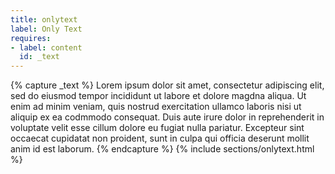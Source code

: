 ```yaml
---
title: onlytext
label: Only Text
requires:
- label: content
  id: _text
---
```

{% capture _text %}
Lorem ipsum dolor sit amet, consectetur adipiscing elit, sed do eiusmod tempor incididunt ut labore et dolore magdna aliqua. Ut enim ad minim veniam, quis nostrud exercitation ullamco laboris nisi ut aliquip ex ea codmmodo consequat. Duis aute irure dolor in reprehenderit in voluptate velit esse cillum dolore eu fugiat nulla pariatur. Excepteur sint occaecat cupidatat non proident, sunt in culpa qui officia deserunt mollit anim id est laborum.
{% endcapture %}
{% include sections/onlytext.html %}
